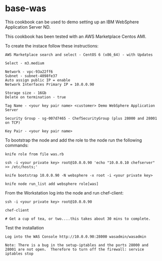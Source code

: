 # base-was

This cookbook can be used to demo setting up an IBM WebSphere Application Server ND.

This cookbook has been tested with an AWS Marketplace Centos AMI.

To create the instace follow these instructions:

	AWS Marketplace search and select - CentOS 6 (x86_64) - with Updates

	Select - m3.medium

	Network - vpc-93a22ff6
	Subnet - subnet-4098fe37
	Auto assign public IP = enable
	Network Interfaces Primary IP = 10.0.0.90

	Storage size - 16Gb
	Delete on termination - true

	Tag Name - <your key pair name> <customer> Demo WebSphere Application Server

	Security Group - sg-007d7465 - ChefSecurityGroup (plus 28000 and 28001 on TCP)

	Key Pair - <your key pair name>

To bootstrap the node and add the role to the node run the following commands:

    knife role from file was.rb

	ssh -i <your private key> root@10.0.0.90 'echo "10.0.0.10 chefserver" >> /etc/hosts;'

	knife bootstrap 10.0.0.90 -N websphere -x root -i <your private key>
	
	knife node run_list add websphere role[was]
	
From the Workstation log into the node and run chef-client:

	ssh -i <your private key> root@10.0.0.90

	chef-client

	# Get a cup of tea, or two....this takes about 30 mins to complete. 

Test the installation
	
	Log into the WAS Console http://10.0.0.90:28000 wasadmin/wasadmin

	Note: There is a bug in the setup-iptables and the ports 28000 and 28001 are not open.  Therefore to turn off the firewall: service iptables stop
